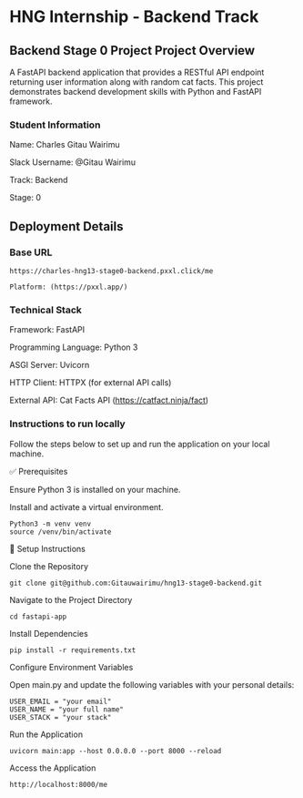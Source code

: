 
# HNG Internship - Backend Track

## Backend Stage 0 Project Project Overview ##
A FastAPI backend application that provides a RESTful API endpoint returning user information along with random cat facts. This project demonstrates backend development skills with Python and FastAPI framework.


### Student Information ###
Name: Charles Gitau Wairimu

Slack Username: @Gitau Wairimu

Track: Backend

Stage: 0

##  Deployment Details ##

### Base URL ###
```
https://charles-hng13-stage0-backend.pxxl.click/me

Platform: (https://pxxl.app/)
```

### Technical Stack  ###

Framework: FastAPI

Programming Language: Python 3

ASGI Server: Uvicorn

HTTP Client: HTTPX (for external API calls)

External API: Cat Facts API (https://catfact.ninja/fact)


### Instructions to run locally  ###

Follow the steps below to set up and run the application on your local machine.

✅ Prerequisites

Ensure Python 3 is installed on your machine.

Install and activate a virtual environment.
```
Python3 -m venv venv
source /venv/bin/activate
```
🔧 Setup Instructions

Clone the Repository
```
git clone git@github.com:Gitauwairimu/hng13-stage0-backend.git
```

Navigate to the Project Directory
```
cd fastapi-app
```

Install Dependencies
```
pip install -r requirements.txt
```

Configure Environment Variables

Open main.py and update the following variables with your personal details:
```
USER_EMAIL = "your email"
USER_NAME = "your full name"
USER_STACK = "your stack"
```

Run the Application
```
uvicorn main:app --host 0.0.0.0 --port 8000 --reload
```

Access the Application
```
http://localhost:8000/me

```